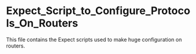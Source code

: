# Expect_Script_to_Configure_Protocols_On_Routers
This file contains the Expect scripts used to make huge configuration on routers.
